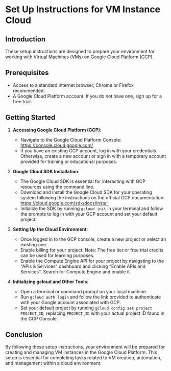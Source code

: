 # Set Up Instructions for VM Instance Cloud

## Introduction

These setup instructions are designed to prepare your environment for working with Virtual Machines (VMs) on Google Cloud Platform (GCP). 

## Prerequisites

- Access to a standard internet browser, Chrome or Firefox recommended.
- A Google Cloud Platform account. If you do not have one, sign up for a free trial.

## Getting Started

1. **Accessing Google Cloud Platform (GCP)**:
   - Navigate to the Google Cloud Platform Console: https://console.cloud.google.com/
   - If you have an existing GCP account, log in with your credentials. Otherwise, create a new account or sign in with a temporary account provided for training or educational purposes.

2. **Google Cloud SDK Installation**:
   - The Google Cloud SDK is essential for interacting with GCP resources using the command line.
   - Download and install the Google Cloud SDK for your operating system following the instructions on the official GCP documentation: https://cloud.google.com/sdk/docs/install
   - Initialize the SDK by running `gcloud init` in your terminal and follow the prompts to log in with your GCP account and set your default project.

3. **Setting Up the Cloud Environment**:
   - Once logged in to the GCP console, create a new project or select an existing one.
   - Enable billing for your project. Note: The free tier or free trial credits can be used for learning purposes.
   - Enable the Compute Engine API for your project by navigating to the "APIs & Services" dashboard and clicking "Enable APIs and Services". Search for Compute Engine and enable it.

4. **Initializing gcloud and Other Tools**:
   - Open a terminal or command prompt on your local machine.
   - Run `gcloud auth login` and follow the link provided to authenticate with your Google account associated with GCP.
   - Set your default project by running `gcloud config set project PROJECT_ID`, replacing `PROJECT_ID` with your actual project ID found in the GCP Console.

## Conclusion

By following these setup instructions, your environment will be prepared for creating and managing VM instances in the Google Cloud Platform. This setup is essential for completing tasks related to VM creation, automation, and management within a cloud environment.

